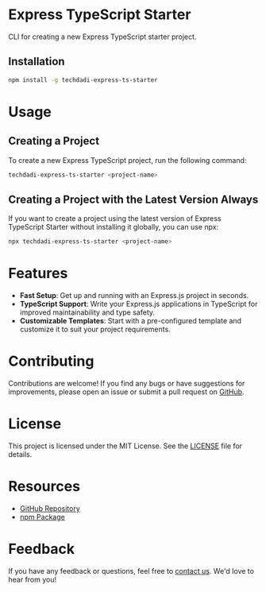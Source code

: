 # Express TypeScript Starter

CLI for creating a new Express TypeScript starter project.

## Installation

```bash
npm install -g techdadi-express-ts-starter
```

# Usage

## Creating a Project

To create a new Express TypeScript project, run the following command:

```bash
techdadi-express-ts-starter <project-name>
```

## Creating a Project with the Latest Version Always

If you want to create a project using the latest version of Express TypeScript Starter without installing it globally, you can use npx:

```bash
npx techdadi-express-ts-starter <project-name>
```

# Features

- **Fast Setup**: Get up and running with an Express.js project in seconds.
- **TypeScript Support**: Write your Express.js applications in TypeScript for improved maintainability and type safety.
- **Customizable Templates**: Start with a pre-configured template and customize it to suit your project requirements.

# Contributing

Contributions are welcome! If you find any bugs or have suggestions for improvements, please open an issue or submit a pull request on [GitHub](https://github.com/hamzat06/techdadi-express-starter-ts).

# License

This project is licensed under the MIT License. See the [LICENSE](LICENSE) file for details.

# Resources

- [GitHub Repository](https://github.com/hamzat06/techdadi-express-starter-ts)
- [npm Package](https://www.npmjs.com/package/techdadi-express-starter-ts)

# Feedback

If you have any feedback or questions, feel free to [contact us](mailto:hamzatajanaku@gmail.com). We'd love to hear from you!
